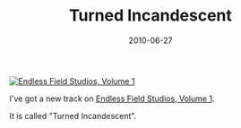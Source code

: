 ﻿---
title: Turned Incandescent
date: 2010-06-27
tags: ["Releases"]
---

[![Endless Field Studios, Volume 1](/rm_ation/images/endless-field-studios-volume-1.jpg)](http://endlessfieldstudios.bandcamp.com/album/endless-field-studios-volume-1)

I've got a new track on [Endless Field Studios, Volume 1](http://endlessfieldstudios.bandcamp.com/album/endless-field-studios-volume-1).

It is called "Turned Incandescent".
